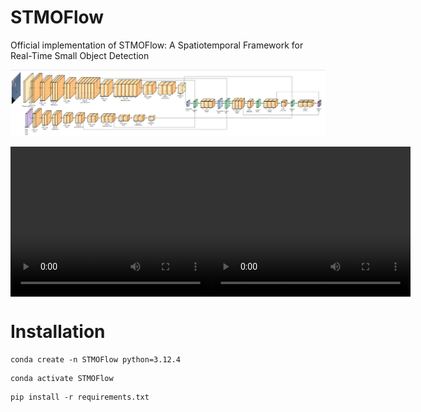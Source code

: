 # STMOFlow
Official implementation of STMOFlow: A Spatiotemporal Framework for  Real-Time Small Object Detection

![Project Image](./output_video/model_architecture.png)

<div style="display: flex; justify-content: space-around; align-items: center;">
  <video width="320" height="240" controls>
    <source src="./output_video/video_with_detections (online-video-cutter.com).mp4" type="video/mp4">
    Your browser does not support the video tag.
  </video>
  <video width="320" height="240" controls>
    <source src="./path/to/video_with_detections_and_tracking (online-video-cutter.com).mp4" type="video/mp4">
    Your browser does not support the video tag.
  </video>
</div>


# Installation

```
conda create -n STMOFlow python=3.12.4
```

```
conda activate STMOFlow
```

```
pip install -r requirements.txt
```

